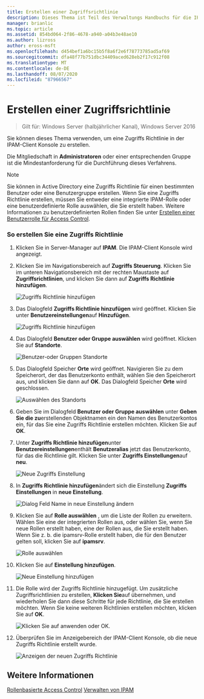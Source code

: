 ```yaml
---
title: Erstellen einer Zugriffsrichtlinie
description: Dieses Thema ist Teil des Verwaltungs Handbuchs für die IP-Adressverwaltung (IPAM) in Windows Server 2016.
manager: brianlic
ms.topic: article
ms.assetid: 854bd064-2f86-4678-a940-a04b3e48ae10
ms.author: lizross
author: eross-msft
ms.openlocfilehash: d454bef1a6bc15b5f8a6f2e6f78773785ad5af69
ms.sourcegitcommit: dfa48f77b751dbc34409aced628eb2f17c912f08
ms.translationtype: MT
ms.contentlocale: de-DE
ms.lasthandoff: 08/07/2020
ms.locfileid: "87966567"
---
```

# <a name="create-an-access-policy"></a>Erstellen einer Zugriffsrichtlinie

>Gilt für: Windows Server (halbjährlicher Kanal), Windows Server 2016

Sie können dieses Thema verwenden, um eine Zugriffs Richtlinie in der IPAM-Client Konsole zu erstellen.

Die Mitgliedschaft in **Administratoren** oder einer entsprechenden Gruppe ist die Mindestanforderung für die Durchführung dieses Verfahrens.

> [!NOTE]
> Sie können in Active Directory eine Zugriffs Richtlinie für einen bestimmten Benutzer oder eine Benutzergruppe erstellen. Wenn Sie eine Zugriffs Richtlinie erstellen, müssen Sie entweder eine integrierte IPAM-Rolle oder eine benutzerdefinierte Rolle auswählen, die Sie erstellt haben. Weitere Informationen zu benutzerdefinierten Rollen finden Sie unter [Erstellen einer Benutzerrolle für Access Control](../../technologies/ipam/Create-a-User-Role-for-Access-Control.md).

### <a name="to-create-an-access-policy"></a>So erstellen Sie eine Zugriffs Richtlinie

1.  Klicken Sie in Server-Manager auf **IPAM**. Die IPAM-Client Konsole wird angezeigt.

2.  Klicken Sie im Navigationsbereich auf **Zugriffs Steuerung**. Klicken Sie im unteren Navigationsbereich mit der rechten Maustaste auf **Zugriffsrichtlinien**, und klicken Sie dann auf **Zugriffs Richtlinie hinzufügen**.

    ![Zugriffs Richtlinie hinzufügen](../../media/Create-an-Access-Policy/ipam_CreateAP_01.jpg)

3.  Das Dialogfeld **Zugriffs Richtlinie hinzufügen** wird geöffnet. Klicken Sie unter **Benutzereinstellungen**auf **Hinzufügen**.

    ![Zugriffs Richtlinie hinzufügen](../../media/Create-an-Access-Policy/ipam_CreateAP_02.jpg)

4.  Das Dialogfeld **Benutzer oder Gruppe auswählen** wird geöffnet. Klicken Sie auf **Standorte**.

    ![Benutzer-oder Gruppen Standorte](../../media/Create-an-Access-Policy/ipam_CreateAP_03.jpg)

5.  Das Dialogfeld Speicher **Orte** wird geöffnet. Navigieren Sie zu dem Speicherort, der das Benutzerkonto enthält, wählen Sie den Speicherort aus, und klicken Sie dann auf **OK**. Das Dialogfeld Speicher **Orte** wird geschlossen.

    ![Auswählen des Standorts](../../media/Create-an-Access-Policy/ipam_CreateAP_04.jpg)

6.  Geben Sie im Dialogfeld **Benutzer oder Gruppe auswählen** unter **Geben Sie die zu**erstellenden Objektnamen ein den Namen des Benutzerkontos ein, für das Sie eine Zugriffs Richtlinie erstellen möchten. Klicken Sie auf **OK**.

7.  Unter **Zugriffs Richtlinie hinzufügen**unter **Benutzereinstellungen**enthält **Benutzeralias** jetzt das Benutzerkonto, für das die Richtlinie gilt. Klicken Sie unter **Zugriffs Einstellungen**auf **neu**.

    ![Neue Zugriffs Einstellung](../../media/Create-an-Access-Policy/ipam_CreateAP_05.jpg)

8.  In **Zugriffs Richtlinie hinzufügen**ändert sich die Einstellung **Zugriffs Einstellungen** in **neue Einstellung**.

    ![Dialog Feld Name in neue Einstellung ändern](../../media/Create-an-Access-Policy/ipam_CreateAP_06.jpg)

9. Klicken Sie auf **Rolle auswählen** , um die Liste der Rollen zu erweitern. Wählen Sie eine der integrierten Rollen aus, oder wählen Sie, wenn Sie neue Rollen erstellt haben, eine der Rollen aus, die Sie erstellt haben. Wenn Sie z. b. die ipamsrv-Rolle erstellt haben, die für den Benutzer gelten soll, klicken Sie auf **ipamsrv**.

    ![Rolle auswählen](../../media/Create-an-Access-Policy/ipam_CreateAP_07.jpg)

10. Klicken Sie auf **Einstellung hinzufügen**.

    ![Neue Einstellung hinzufügen](../../media/Create-an-Access-Policy/ipam_CreateAP_08.jpg)

11. Die Rolle wird der Zugriffs Richtlinie hinzugefügt. Um zusätzliche Zugriffsrichtlinien zu erstellen, **Klicken Sie**auf übernehmen, und wiederholen Sie dann diese Schritte für jede Richtlinie, die Sie erstellen möchten. Wenn Sie keine weiteren Richtlinien erstellen möchten, klicken Sie auf **OK**.

    ![Klicken Sie auf anwenden oder OK.](../../media/Create-an-Access-Policy/ipam_CreateAP_09.jpg)

12. Überprüfen Sie im Anzeigebereich der IPAM-Client Konsole, ob die neue Zugriffs Richtlinie erstellt wurde.

    ![Anzeigen der neuen Zugriffs Richtlinie](../../media/Create-an-Access-Policy/ipam_CreateAP_09a.jpg)

## <a name="see-also"></a>Weitere Informationen
[Rollenbasierte Access Control](Role-based-Access-Control.md) 
 [Verwalten von IPAM](Manage-IPAM.md)



